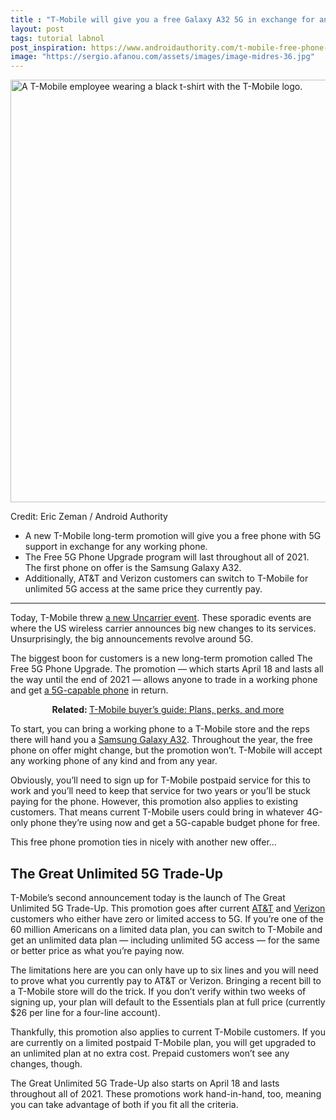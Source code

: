 ```yaml
---
title : "T-Mobile will give you a free Galaxy A32 5G in exchange for any working phone"
layout: post
tags: tutorial labnol
post_inspiration: https://www.androidauthority.com/t-mobile-free-phone-upgrade-1215966/
image: "https://sergio.afanou.com/assets/images/image-midres-36.jpg"
---
```


<p><html><body><img class="aligncenter wp-image-1012415 noname aa-img" title="T-Mobile taco Tuesday NYC worker" src="https://cdn57.androidauthority.net/wp-content/uploads/2019/07/784692F0-B82F-4B74-ADC5-DE2B5B0230E4-840x473.jpeg" alt="A T-Mobile employee wearing a black t-shirt with the T-Mobile logo." width="1200" height="676" data-attachment-id="1012415" srcset="https://cdn57.androidauthority.net/wp-content/uploads/2019/07/784692F0-B82F-4B74-ADC5-DE2B5B0230E4-840x472.jpeg 840w, https://cdn57.androidauthority.net/wp-content/uploads/2019/07/784692F0-B82F-4B74-ADC5-DE2B5B0230E4-300x170.jpeg 300w, https://cdn57.androidauthority.net/wp-content/uploads/2019/07/784692F0-B82F-4B74-ADC5-DE2B5B0230E4-768x432.jpeg 768w, https://cdn57.androidauthority.net/wp-content/uploads/2019/07/784692F0-B82F-4B74-ADC5-DE2B5B0230E4-16x9.jpeg 16w, https://cdn57.androidauthority.net/wp-content/uploads/2019/07/784692F0-B82F-4B74-ADC5-DE2B5B0230E4-32x18.jpeg 32w, https://cdn57.androidauthority.net/wp-content/uploads/2019/07/784692F0-B82F-4B74-ADC5-DE2B5B0230E4-28x16.jpeg 28w, https://cdn57.androidauthority.net/wp-content/uploads/2019/07/784692F0-B82F-4B74-ADC5-DE2B5B0230E4-56x32.jpeg 56w, https://cdn57.androidauthority.net/wp-content/uploads/2019/07/784692F0-B82F-4B74-ADC5-DE2B5B0230E4-64x36.jpeg 64w, https://cdn57.androidauthority.net/wp-content/uploads/2019/07/784692F0-B82F-4B74-ADC5-DE2B5B0230E4-712x400.jpeg 712w, https://cdn57.androidauthority.net/wp-content/uploads/2019/07/784692F0-B82F-4B74-ADC5-DE2B5B0230E4-1000x563.jpeg 1000w, https://cdn57.androidauthority.net/wp-content/uploads/2019/07/784692F0-B82F-4B74-ADC5-DE2B5B0230E4-1200x676.jpeg 1200w, https://cdn57.androidauthority.net/wp-content/uploads/2019/07/784692F0-B82F-4B74-ADC5-DE2B5B0230E4-792x446.jpeg 792w, https://cdn57.androidauthority.net/wp-content/uploads/2019/07/784692F0-B82F-4B74-ADC5-DE2B5B0230E4-1280x720.jpeg 1280w, https://cdn57.androidauthority.net/wp-content/uploads/2019/07/784692F0-B82F-4B74-ADC5-DE2B5B0230E4-1340x754.jpeg 1340w, https://cdn57.androidauthority.net/wp-content/uploads/2019/07/784692F0-B82F-4B74-ADC5-DE2B5B0230E4-770x433.jpeg 770w, https://cdn57.androidauthority.net/wp-content/uploads/2019/07/784692F0-B82F-4B74-ADC5-DE2B5B0230E4-355x200.jpeg 355w, https://cdn57.androidauthority.net/wp-content/uploads/2019/07/784692F0-B82F-4B74-ADC5-DE2B5B0230E4.jpeg 1920w" sizes="(max-width: 1200px) 100vw, 1200px" /></p>
<div class="aa-img-source-credit">
<div class="aa-img-source-and-credit full">
<div class="aa-img-credit text-right"><span>Credit: </span>Eric Zeman / Android Authority</div>
</div>
</div>
<div class="aa_tldr_text">
<ul>
<li>A new T-Mobile long-term promotion will give you a free phone with 5G support in exchange for any working phone.</li>
<li>The Free 5G Phone Upgrade program will last throughout all of 2021. The first phone on offer is the Samsung Galaxy A32.</li>
<li>Additionally, AT&amp;T and Verizon customers can switch to T-Mobile for unlimited 5G access at the same price they currently pay.</li>
</ul>
</div><hr>
<p>Today, T-Mobile threw <a href="https://www.t-mobile.com/news/un-carrier/t-mobiles-next-un-carrier-move-5gforall">a new Uncarrier event</a>. These sporadic events are where the US wireless carrier announces big new changes to its services. Unsurprisingly, the big announcements revolve around 5G.</p>
<p>The biggest boon for customers is a new long-term promotion called The Free 5G Phone Upgrade. The promotion — which starts April 18 and lasts all the way until the end of 2021 — allows anyone to trade in a working phone and get <a href="https://www.androidauthority.com/best-5g-phones-926740/">a 5G-capable phone</a> in return.</p>
<p style="text-align: center;"><strong>Related: </strong><a href="https://www.androidauthority.com/best-t-mobile-plans-786372/">T-Mobile buyer&#8217;s guide: Plans, perks, and more</a></p>
<p>To start, you can bring a working phone to a T-Mobile store and the reps there will hand you a <a href="https://www.androidauthority.com/samsung-galaxy-a52-a42-a32-us-availability-price-1215227/">Samsung Galaxy A32</a>. Throughout the year, the free phone on offer might change, but the promotion won&#8217;t. T-Mobile will accept any working phone of any kind and from any year.</p>
<p>Obviously, you&#8217;ll need to sign up for T-Mobile postpaid service for this to work and you&#8217;ll need to keep that service for two years or you&#8217;ll be stuck paying for the phone. However, this promotion also applies to existing customers. That means current T-Mobile users could bring in whatever 4G-only phone they&#8217;re using now and get a 5G-capable budget phone for free.</p>
<p>This free phone promotion ties in nicely with another new offer&#8230;</p>
<h2>The Great Unlimited 5G Trade-Up</h2>
<p>T-Mobile&#8217;s second announcement today is the launch of The Great Unlimited 5G Trade-Up. This promotion goes after current <a href="https://www.androidauthority.com/att-plans-785600/">AT&amp;T</a> and <a href="https://www.androidauthority.com/best-verizon-plans-1141575/">Verizon</a> customers who either have zero or limited access to 5G. If you&#8217;re one of the 60 million Americans on a limited data plan, you can switch to T-Mobile and get an unlimited data plan — including unlimited 5G access — for the same or better price as what you&#8217;re paying now.</p>
<p>The limitations here are you can only have up to six lines and you will need to prove what you currently pay to AT&amp;T or Verizon. Bringing a recent bill to a T-Mobile store will do the trick. If you don&#8217;t verify within two weeks of signing up, your plan will default to the Essentials plan at full price (currently $26 per line for a four-line account).</p>
<p>Thankfully, this promotion also applies to current T-Mobile customers. If you are currently on a limited postpaid T-Mobile plan, you will get upgraded to an unlimited plan at no extra cost. Prepaid customers won&#8217;t see any changes, though.</p>
<p>The Great Unlimited 5G Trade-Up also starts on April 18 and lasts throughout all of 2021. These promotions work hand-in-hand, too, meaning you can take advantage of both if you fit all the criteria.</p>
</body></html></p>
